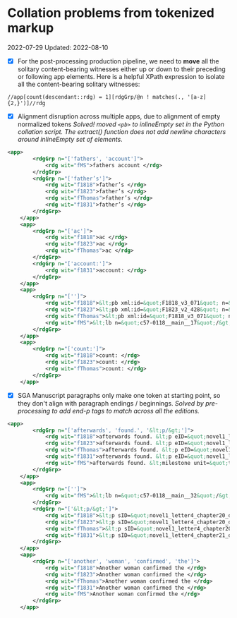# Collation problems from tokenized markup
2022-07-29
Updated: 2022-08-10

- [x] For the post-processing production pipeline, we need to **move** all the solitary content-bearing witnesses either up or down to their preceding or following app elements. Here is a helpful XPath expression to isolate all the content-bearing solitary witnesses:

```
//app[count(descendant::rdg) = 1][rdgGrp/@n ! matches(., '[a-z]{2,}')]//rdg
```

- [x]  Alignment disruption across multiple apps, due to alignment of empty normalized tokens
*Solved! moved `<pb>` to inlineEmpty set in the Python collation script. The extract() function does not add newline characters around inlineEmpty set of elements.*

```xml
<app>
		<rdgGrp n="['fathers', 'account']">
			<rdg wit="fMS">fathers account </rdg>
		</rdgGrp>
		<rdgGrp n="['father’s']">
			<rdg wit="f1818">father’s </rdg>
			<rdg wit="f1823">father’s </rdg>
			<rdg wit="fThomas">father’s </rdg>
			<rdg wit="f1831">father’s </rdg>
		</rdgGrp>
	</app>
	<app>
		<rdgGrp n="['ac']">
			<rdg wit="f1818">ac </rdg>
			<rdg wit="f1823">ac </rdg>
			<rdg wit="fThomas">ac </rdg>
		</rdgGrp>
		<rdgGrp n="['account:']">
			<rdg wit="f1831">account: </rdg>
		</rdgGrp>
	</app>
	<app>
		<rdgGrp n="['']">
			<rdg wit="f1818">&lt;pb xml:id=&quot;F1818_v3_071&quot; n=&quot;067&quot;/&gt; </rdg>
			<rdg wit="f1823">&lt;pb xml:id=&quot;F1823_v2_428&quot; n=&quot;155&quot;/&gt; </rdg>
			<rdg wit="fThomas">&lt;pb xml:id=&quot;F1818_v3_071&quot; n=&quot;067&quot;/&gt; </rdg>
			<rdg wit="fMS">&lt;lb n=&quot;c57-0118__main__17&quot;/&gt; </rdg>
		</rdgGrp>
	</app>
	<app>
		<rdgGrp n="['count:']">
			<rdg wit="f1818">count: </rdg>
			<rdg wit="f1823">count: </rdg>
			<rdg wit="fThomas">count: </rdg>
		</rdgGrp>
	</app>
```	
- [x]  SGA Manuscript paragraphs only make one token at starting point, so they don't align with paragraph endings / beginnings. 
*Solved by pre-processing to add end-p tags to match across all the editions.*

```xml
<app>
		<rdgGrp n="['afterwards', 'found.', '&lt;p/&gt;']">
			<rdg wit="f1818">afterwards found. &lt;p eID=&quot;novel1_letter4_chapter20_div4_div22_p5&quot;/&gt; </rdg>
			<rdg wit="f1823">afterwards found. &lt;p eID=&quot;novel1_letter4_chapter20_div4_div21_p5&quot;/&gt; </rdg>
			<rdg wit="fThomas">afterwards found. &lt;p eID=&quot;novel1_letter4_chapter20_div4_div22_p5&quot;/&gt; </rdg>
			<rdg wit="f1831">afterwards found. &lt;p eID=&quot;novel1_letter4_chapter21_div4_div21_p5&quot;/&gt; </rdg>
			<rdg wit="fMS">afterwards found. &lt;milestone unit=&quot;tei:p&quot;/&gt; </rdg>
		</rdgGrp>
	</app>
	<app>
		<rdgGrp n="['']">
			<rdg wit="fMS">&lt;lb n=&quot;c57-0118__main__32&quot;/&gt; </rdg>
		</rdgGrp>
		<rdgGrp n="['&lt;p/&gt;']">
			<rdg wit="f1818">&lt;p sID=&quot;novel1_letter4_chapter20_div4_div22_p6&quot;/&gt; </rdg>
			<rdg wit="f1823">&lt;p sID=&quot;novel1_letter4_chapter20_div4_div21_p6&quot;/&gt; </rdg>
			<rdg wit="fThomas">&lt;p sID=&quot;novel1_letter4_chapter20_div4_div22_p6&quot;/&gt; </rdg>
			<rdg wit="f1831">&lt;p sID=&quot;novel1_letter4_chapter21_div4_div21_p6&quot;/&gt; </rdg>
		</rdgGrp>
	</app>
	<app>
		<rdgGrp n="['another', 'woman', 'confirmed', 'the']">
			<rdg wit="f1818">Another woman confirmed the </rdg>
			<rdg wit="f1823">Another woman confirmed the </rdg>
			<rdg wit="fThomas">Another woman confirmed the </rdg>
			<rdg wit="f1831">Another woman confirmed the </rdg>
			<rdg wit="fMS">Another woman confirmed the </rdg>
		</rdgGrp>
	</app>

```


